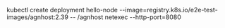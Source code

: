 kubectl create deployment hello-node --image=registry.k8s.io/e2e-test-images/agnhost:2.39 -- /agnhost netexec --http-port=8080